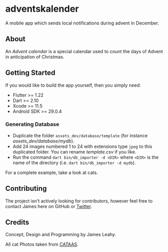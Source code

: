 # adventskalender

A mobile app which sends local notifications during advent in December.

## About

An *Advent calendar* is a special calendar used to count the days of Advent in anticipation of Christmas.

## Getting Started

If you would like to build the app yourself, then you simply need:

- Flutter >= 1.22
- Dart >= 2.10
- Xcode >= 11.5
- Android SDK >= 29.0.4

### Generating Database

- Duplicate the folder `assets_dev/database/template` (for instance *assets_dev/database/mydb*).
- Add 24 images numbered 1 to 24 with extensions type `jpeg` to this duplicated folder. You can rename *template.csv* if you like.
- Run the command `dart bin/db_importer -d <DIR>` where `<DIR>` is the name of the directory (i.e. `dart bin/db_importer -d mydb`).

For a complete example, take a look at cats.

## Contributing

The project isn't actively looking for contributors, however feel free to contact James here on GitHub or [Twitter](https://twitter.com/defuncart).

## Credits

Concept, Design and Programming by James Leahy.

All cat Photos taken from [CATAAS](https://cataas.com/).
